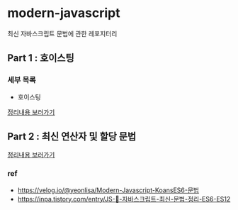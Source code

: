 # modern-javascript

최신 자바스크립트 문법에 관한 레포지터리

## Part 1 : 호이스팅

### 세부 목록

- 호이스팅

[정리내용 보러가기](https://github.com/sayyyho/modern-javascript/tree/main/part1/article.md)

  <!-- - 호이스팅 -->

## Part 2 : 최신 연산자 및 할당 문법

[정리내용 보러가기](https://github.com/sayyyho/modern-javascript/tree/main/part2/article.md)

### ref

- https://velog.io/@yeonlisa/Modern-Javascript-KoansES6-문법
- https://inpa.tistory.com/entry/JS-🚀-자바스크립트-최신-문법-정리-ES6-ES12

